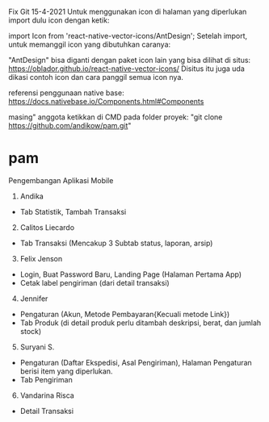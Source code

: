 Fix Git 15-4-2021
Untuk menggunakan icon di halaman yang diperlukan import dulu icon dengan ketik:

import Icon from 'react-native-vector-icons/AntDesign';
Setelah import, untuk memanggil icon yang dibutuhkan caranya:
<Icon name="downcircle"/>

"AntDesign" bisa diganti dengan paket icon lain yang bisa dilihat di situs:
https://oblador.github.io/react-native-vector-icons/
Disitus itu juga uda dikasi contoh icon dan cara panggil semua icon nya.

referensi penggunaan native base:
https://docs.nativebase.io/Components.html#Components

masing" anggota ketikkan di CMD pada folder proyek:
"git clone https://github.com/andikow/pam.git"

# pam
Pengembangan Aplikasi Mobile

1. Andika
 - Tab Statistik, Tambah Transaksi
2. Calitos Liecardo
 - Tab Transaksi (Mencakup 3 Subtab status, laporan, arsip)
3. Felix Jenson
 - Login, Buat Password Baru, Landing Page (Halaman Pertama App)
 - Cetak label pengiriman (dari detail transaksi)
4. Jennifer
 - Pengaturan (Akun, Metode Pembayaran{Kecuali metode Link})
 - Tab Produk (di detail produk perlu ditambah deskripsi, berat, dan jumlah stock)
5. Suryani S.
 - Pengaturan (Daftar Ekspedisi, Asal Pengiriman), Halaman Pengaturan berisi item yang diperlukan.
 - Tab Pengiriman
6. Vandarina Risca
 - Detail Transaksi

